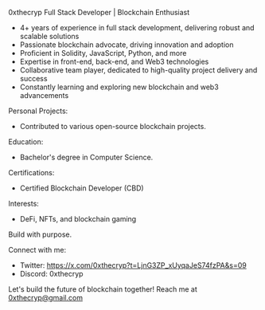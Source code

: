 
0xthecryp
Full Stack Developer | Blockchain Enthusiast

- 4+ years of experience in full stack development, delivering robust and scalable solutions
- Passionate blockchain advocate, driving innovation and adoption
- Proficient in Solidity, JavaScript, Python, and more
- Expertise in front-end, back-end, and Web3 technologies
- Collaborative team player, dedicated to high-quality project delivery and success
- Constantly learning and exploring new blockchain and web3 advancements

Personal Projects:
- Contributed to various open-source blockchain projects.

Education:

- Bachelor's degree in Computer Science.

Certifications:

- Certified Blockchain Developer (CBD)

Interests:

- DeFi, NFTs, and blockchain gaming

Build with purpose.

Connect with me:

- Twitter: https://x.com/0xthecryp?t=LjnG3ZP_xUyqaJeS74fzPA&s=09
- Discord: 0xthecryp 

Let's build the future of blockchain together! Reach me at 0xthecryp@gmail.com
